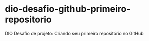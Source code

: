 # dio-desafio-github-primeiro-repositorio
DIO Desafio de projeto: Criando seu primeiro repositório no GitHub
